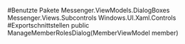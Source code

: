 #Benutzte Pakete
Messenger.ViewModels.DialogBoxes
Messenger.Views.Subcontrols
Windows.UI.Xaml.Controls
#Exportschnittstellen
public ManageMemberRolesDialog(MemberViewModel member)
